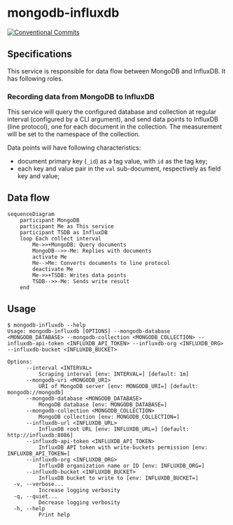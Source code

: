 # mongodb-influxdb

[![Conventional Commits](https://img.shields.io/badge/Conventional%20Commits-1.0.0-yellow.svg)](https://conventionalcommits.org)

## Specifications

This service is responsible for data flow between MongoDB and InfluxDB. It has following roles.

### Recording data from MongoDB to InfluxDB

This service will query the configured database and collection at regular interval (configured by a CLI argument), and send data points to InfluxDB (line protocol), one for each document in the collection. The measurement will be set to the namespace of the collection.

Data points will have following characteristics:

- document primary key (`_id`) as a tag value, with `id` as the tag key;
- each key and value pair in the `val` sub-document, respectively as field key and value;

## Data flow

```mermaid
sequenceDiagram
    participant MongoDB
    participant Me as This service
    participant TSDB as InfluxDB
    loop Each collect interval
        Me->>+MongoDB: Query documents
        MongoDB-->>-Me: Replies with documents
        activate Me
        Me-->Me: Converts documents to line protocol
        deactivate Me
        Me->>+TSDB: Writes data points
        TSDB-->>-Me: Sends write result
    end
```

## Usage

```ShellSession
$ mongodb-influxdb --help
Usage: mongodb-influxdb [OPTIONS] --mongodb-database <MONGODB_DATABASE> --mongodb-collection <MONGODB_COLLECTION> --influxdb-api-token <INFLUXDB_API_TOKEN> --influxdb-org <INFLUXDB_ORG> --influxdb-bucket <INFLUXDB_BUCKET>

Options:
      --interval <INTERVAL>
          Scraping interval [env: INTERVAL=] [default: 1m]
      --mongodb-uri <MONGODB_URI>
          URI of MongoDB server [env: MONGODB_URI=] [default: mongodb://mongodb]
      --mongodb-database <MONGODB_DATABASE>
          MongoDB database [env: MONGODB_DATABASE=]
      --mongodb-collection <MONGODB_COLLECTION>
          MongoDB collection [env: MONGODB_COLLECTION=]
      --influxdb-url <INFLUXDB_URL>
          InfluxDB root URL [env: INFLUXDB_URL=] [default: http://influxdb:8086]
      --influxdb-api-token <INFLUXDB_API_TOKEN>
          InfluxDB API token with write-buckets permission [env: INFLUXDB_API_TOKEN=]
      --influxdb-org <INFLUXDB_ORG>
          InfluxDB organization name or ID [env: INFLUXDB_ORG=]
      --influxdb-bucket <INFLUXDB_BUCKET>
          InfluxDB bucket to write to [env: INFLUXDB_BUCKET=]
  -v, --verbose...
          Increase logging verbosity
  -q, --quiet...
          Decrease logging verbosity
  -h, --help
          Print help
```
